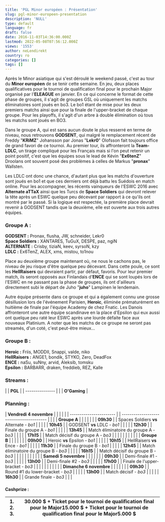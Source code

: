 ```yaml
---
title: 'PGL Minor européen : Présentation'
slug: pgl-minor-europeen-presentation
description: 'NULL'
type: default
language: fr
draft: false
date: 2016-11-03T14:36:00.000Z
lastmod: 2022-05-08T07:56:12.000Z
views: '1553'
author: neLendirekt
country: ro
categories: []
tags: []
---
```

Après le Minor asiatique qui s'est déroulé le weekend passé, c'est au tour du **Minor européen** de se tenir cette semaine. En jeu, deux places qualificatives pour le tournoi de qualification final pour le prochain Major organisé par l'**ELEAGUE** en janvier. En ce qui concerne le format de cette phase de groupes, il s'agit de groupes GSL où uniquement les matchs éliminatoires sont joués en bo3\. Le bo1 étant de mise pour les deux premiers matchs ainsi que pour la finale de l'upper-bracket de chaque groupe. Pour les playoffs, il s'agit d'un arbre à double élimination où tous les matchs sont joués en BO3.

Dans le groupe A, qui est sans aucun doute le plus resserré en terme de niveau, nous retrouvons **GODSENT**, qui malgré le remplacement récent de Freddy "**KRiMZ**" Johansson par Jonas "**Lekr0**" Olofsson fait toujours office de grand favori de ce tournoi. Au premier tour, ils affronteront la **Team-LDLC**, un tirage compliqué pour les Français mais si l'on peut retenir un point positif, c'est que les équipes sous le lead de Kévin "**Ex6tenZ**" Droolans ont souvent posé des problèmes à celles de Markus "**pronax**" Wallsten.

Les LDLC ont donc une chance, d'autant plus que les matchs d'ouverture sont joués en bo1 et que ces derniers ont déjà battu les Suédois en match online. Pour les accompagner, les récents vainqueurs de l'ESWC 2016 avec **Alternate aTTaX** ainsi que les Turcs de **Space Soldiers** qui devront relever la tête après un ESWC quelque peu décevant par rapport à ce qu'ils ont montré par le passé. Si la logique est respectée, la première place devrait revenir à GODSENT tandis que la deuxième, elle est ouverte aux trois autres équipes.

### **Groupe A :**

**GODSENT :** Pronax, flusha, JW, schneider, Lekr0  
**Space Soldiers :** XANTARES, TuGuX, DESPE, paz, ngiN  
**ALTERNATE :** Crisby, tiziaN, keev, syrsoN, kzy  
**LDLC :** Ex6TenZ, ALEX, xms, mistou, to1nou

Place au deuxième groupe maintenant où, ne nous le cachons pas, le niveau de jeu risque d'être quelque peu décevant. Dans cette poule, ce sont les **HellRaisers** qui devraient partir, par défaut, favoris. Pour leur premier match, ils seront opposés aux Finlandais d'**ENCE** qui se sont loupés lors de l'ESWC en ne passant pas la phase de groupes, ils ont d'ailleurs directement subi le départ de Juho "**juho**" Lampinen le lendemain.

Autre équipe présente dans ce groupe et qui a également connu une grosse désillusion lors de l'événement Parisien, **Heroic**, éliminée prématurément en huitième de finale par l'équipe Academy de chez Fnatic. Les Danois affronteront une autre équipe scandinave en la place d'Epsilon qui eux aussi ont quelque peu raté leur ESWC après une lourde défaite face aux nouveaux Platinium. A noter que les matchs de ce groupe ne seront pas streamés, d'un coté, c'est peut-être mieux... 

### **Groupe B :**

**Heroic :** Friis, MODDII, Snappi, valde, niko  
**HellRaisers :** ANGE1, bondik, STYKO, Zero, DeadFox  
**ENCE :** naSu, suNny, arvid, Aleksib, tomsku  
**Epsilon :** BARBARR, draken, freddieb, REZ, Kalle

### **Streams :**

| |  **PGL**      |
| --------------- |
| |  **O'Gaming** |

### **Planning :**

| **Vendredi 4 novembre** |  |                                          |  |  |
| ----------------------- |  | ---------------------------------------- |  |  |
| **Groupe A**            |  |                                          |  |  |
| |  **09h30**            |  | Spaces Soldiers **vs** Alternate - _bo1_ |  |  |
| |  **10h45**            |  | GODSENT **vs** LDLC - _bo1_              |  |  |
| |  **12h30**            |  | Finale du groupe A - _bo1_               |  |  |
| |  **13h45**            |  | Match éliminatoire du groupe A - _bo3_   |  |  |
| |  **17h15**            |  | Match décisif du groupe A - _bo3_        |  |  |
| |                       |  |                                          |  |  |
| **Groupe B**            |  |                                          |  |  |
| |  **09h00**            |  | Heroic **vs** Epsilon - _bo1_            |  |  |
| |  **10h15**            |  | HellRaisers **vs** Ence - _bo1_          |  |  |
| |  **11h30**            |  | Finale du groupe B - _bo1_               |  |  |
| |  **12h45**            |  | Match éliminatoire du groupe B - _bo3_   |  |  |
| |  **16h15**            |  | Match décisif du groupe B - _bo3_        |  |  |
| |                       |  |                                          |  |  |
| **Samedi 5 novembre**   |  |                                          |  |  |
| |  **09h30**            |  | Demi-finale #1 - _bo3_                   |  |  |
| |  **13h00**            |  | Demi-finale #2 - _bo3_                   |  |  |
| |  **17h00**            |  | Finale de l'upper-bracket - _bo3_        |  |  |
| |                       |  |                                          |  |  |
| **Dimanche 6 novembre** |  |                                          |  |  |
| |  **09h30**            |  | Round #1 du lower-bracket - _bo3_        |  |  |
| |  **13h00**            |  | Match décisif - _bo3_                    |  |  |
| |  **16h30**            |  | Grande finale - _bo3_                    |  |  |

###   
**Cashprize :** 

| **1\. 2\. 3\.** | 30.000 $ + Ticket pour le tournoi de qualification final pour le Major15.000 $ + Ticket pour le tournoi de qualification final pour le Major5.000 $ |
| --------------- | --------------------------------------------------------------------------------------------------------------------------------------------------- |

### 
